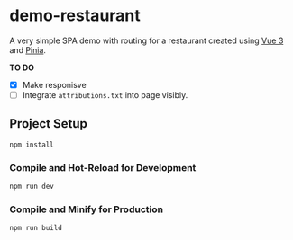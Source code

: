 # demo-restaurant

A very simple SPA demo with routing for a restaurant created using [Vue 3](https://vuejs.org/) and [Pinia](https://pinia.vuejs.org/).

**TO DO**
- [x] Make responisve
- [ ] Integrate `attributions.txt` into page visibly.

## Project Setup

```sh
npm install
```

### Compile and Hot-Reload for Development

```sh
npm run dev
```

### Compile and Minify for Production

```sh
npm run build
```
